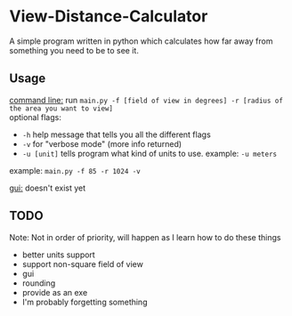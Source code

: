 # View-Distance-Calculator
A simple program written in python which calculates how far away from something you need to be to see it.

## Usage
<ins>command line:</ins> run `main.py -f [field of view in degrees] -r [radius of the area you want to view]`  
optional flags: 
- `-h` help message that tells you all the different flags
- `-v` for "verbose mode" (more info returned)
- `-u [unit]` tells program what kind of units to use. example: `-u meters`

example: `main.py -f 85 -r 1024 -v`

<ins>gui:</ins> doesn't exist yet

## TODO
Note: Not in order of priority, will happen as I learn how to do these things
- better units support
- support non-square field of view
- gui
- rounding
- provide as an exe
- I'm probably forgetting something
